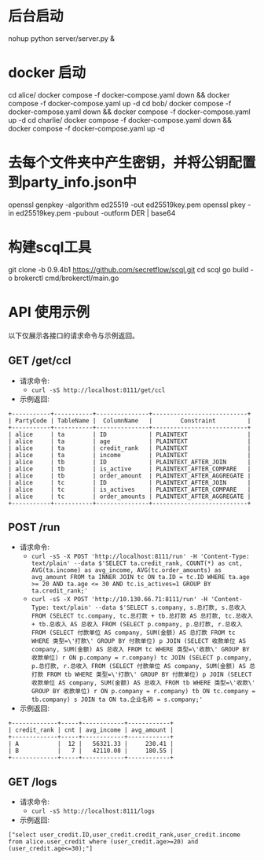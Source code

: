 # 后台启动
nohup python server/server.py &

# docker 启动
 cd alice/
docker compose -f docker-compose.yaml down &&  docker compose -f docker-compose.yaml up -d
 cd bob/
docker compose -f docker-compose.yaml down &&  docker compose -f docker-compose.yaml up -d
 cd charlie/
docker compose -f docker-compose.yaml down &&  docker compose -f docker-compose.yaml up -d


# 去每个文件夹中产生密钥，并将公钥配置到party_info.json中
openssl genpkey -algorithm ed25519 -out ed25519key.pem
openssl pkey -in ed25519key.pem  -pubout -outform DER | base64

# 构建scql工具
git clone -b 0.9.4b1 https://github.com/secretflow/scql.git
cd scql
go build -o brokerctl cmd/brokerctl/main.go


# API 使用示例

以下仅展示各接口的请求命令与示例返回。

## GET /get/ccl
- 请求命令:
  - `curl -sS http://localhost:8111/get/ccl`
- 示例返回:
```
+-----------+-----------+---------------+---------------------------+
| PartyCode | TableName |  ColumnName   |        Constraint         |
+-----------+-----------+---------------+---------------------------+
| alice     | ta        | ID            | PLAINTEXT                 |
| alice     | ta        | age           | PLAINTEXT                 |
| alice     | ta        | credit_rank   | PLAINTEXT                 |
| alice     | ta        | income        | PLAINTEXT                 |
| alice     | tb        | ID            | PLAINTEXT_AFTER_JOIN      |
| alice     | tb        | is_active     | PLAINTEXT_AFTER_COMPARE   |
| alice     | tb        | order_amount  | PLAINTEXT_AFTER_AGGREGATE |
| alice     | tc        | ID            | PLAINTEXT_AFTER_JOIN      |
| alice     | tc        | is_actives    | PLAINTEXT_AFTER_COMPARE   |
| alice     | tc        | order_amounts | PLAINTEXT_AFTER_AGGREGATE |
+-----------+-----------+---------------+---------------------------+
```

## POST /run
- 请求命令:
    - `curl -sS -X POST 'http://localhost:8111/run' -H 'Content-Type: text/plain' --data $'SELECT ta.credit_rank, COUNT(*) as cnt, AVG(ta.income) as avg_income, AVG(tc.order_amounts) as avg_amount FROM ta INNER JOIN tc ON ta.ID = tc.ID WHERE ta.age >= 20 AND ta.age <= 30 AND tc.is_actives=1 GROUP BY ta.credit_rank;'`
    - `curl -sS -X POST 'http://10.130.66.71:8111/run' -H 'Content-Type: text/plain' --data $'SELECT s.company, s.总打款, s.总收入 FROM (SELECT tc.company, tc.总打款 + tb.总打款 AS 总打款, tc.总收入 + tb.总收入 AS 总收入 FROM (SELECT p.company, p.总打款, r.总收入 FROM (SELECT 付款单位 AS company, SUM(金额) AS 总打款 FROM tc WHERE 类型=\'打款\' GROUP BY 付款单位) p JOIN (SELECT 收款单位 AS company, SUM(金额) AS 总收入 FROM tc WHERE 类型=\'收款\' GROUP BY 收款单位) r ON p.company = r.company) tc JOIN (SELECT p.company, p.总打款, r.总收入 FROM (SELECT 付款单位 AS company, SUM(金额) AS 总打款 FROM tb WHERE 类型=\'打款\' GROUP BY 付款单位) p JOIN (SELECT 收款单位 AS company, SUM(金额) AS 总收入 FROM tb WHERE 类型=\'收款\' GROUP BY 收款单位) r ON p.company = r.company) tb ON tc.company = tb.company) s JOIN ta ON ta.企业名称 = s.company;'`
- 示例返回:
```
+-------------+-----+------------+------------+
| credit_rank | cnt | avg_income | avg_amount |
+-------------+-----+------------+------------+
| A           |  12 |   56321.33 |     230.41 |
| B           |   7 |   42110.08 |     180.55 |
+-------------+-----+------------+------------+
```

## GET /logs
- 请求命令:
  - `curl -sS http://localhost:8111/logs`
- 示例返回:
```
["select user_credit.ID,user_credit.credit_rank,user_credit.income from alice.user_credit where (user_credit.age>=20) and (user_credit.age<=30);"]
```
